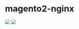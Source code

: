 # magento2-nginx

[![](https://images.microbadger.com/badges/version/primehost/magento2-nginx.svg)](https://microbadger.com/images/primehost/magento2-nginx "Get your own version badge on microbadger.com")     [![](https://images.microbadger.com/badges/image/primehost/magento2-nginx.svg)](https://microbadger.com/images/primehost/magento2-nginx "Get your own image badge on microbadger.com")


